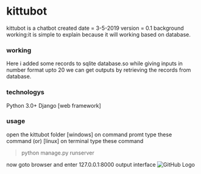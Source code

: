 # kittubot

kittubot is a chatbot
created date = 3-5-2019
version = 0.1 
background working:it is simple to explain because it will working based on database.

### working
Here i added some records to sqlite database.so while giving inputs in number format upto 20 we can get outputs by retrieving the records from database.

### technologys
Python 3.0+
Django [web framework]

### usage
open the kittubot folder 
[windows] on command promt type these command (or) [linux] on terminal type these command 
>python manage.py runserver

now goto browser and enter 127.0.0.1:8000
output interface
![GitHub Logo](https://github.com/kvvsatyaravi/kittubot/capture.png)

